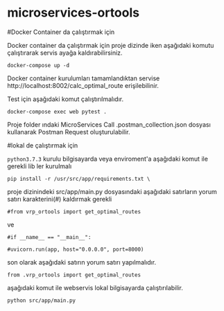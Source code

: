 # microservices-ortools

#Docker Container da çalıştırmak için

Docker container da çalıştırmak için proje dizinde iken aşağıdaki komutu çalıştırarak servis ayağa kaldırabilirsiniz.

`docker-compose up -d`

Docker container kurulumları tamamlandıktan servise 
http://localhost:8002/calc_optimal_route erişilebilinir.

Test için aşağıdaki komut çalıştırılmalıdır.

`docker-compose exec web pytest .`

Proje folder ındaki MicroServices Call .postman_collection.json dosyası kullanarak Postman Request oluşturulabilir.

#lokal de  çalıştırmak için

`python3.7.3` kurulu bilgisayarda veya enviroment'a aşağıdaki komut ile gerekli lib ler kurulmalı

`pip install -r /usr/src/app/requirements.txt \`

proje dizinindeki src/app/main.py dosyasındaki aşağıdaki satırların yorum satırı karakterini(#) kaldırmak gerekli

`#from vrp_ortools import get_optimal_routes`

ve 

`#if __name__ == "__main__":`

`#uvicorn.run(app, host="0.0.0.0", port=8000)`

son olarak aşağıdaki satırın yorum satırı yapılmalıdır.

`from .vrp_ortools import get_optimal_routes`

aşağıdaki komut ile webservis lokal bilgisayarda çalıştırılabilir.

`python src/app/main.py`

